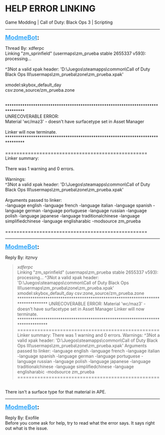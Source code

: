 # HELP ERROR LINKING
Game Modding | Call of Duty: Black Ops 3 | Scripting

---
<strong style="font-size: 1.4em;"><span style="text-decoration: underline;text-decoration-color: #34a7f9;"><span style="color:#34a7f9;">ModmeBot</span></span>:</strong>

<p>Thread By: xdferpc<br />Linking &quot;zm_sprinfield&quot; (usermaps\zm_prueba stable 2655337 v593):<br />processing...<br /> <br />^3Not a valid xpak header: &#39;D:\Juegos\steamapps\common\Call of Duty Black Ops III\usermaps\zm_prueba\zone\zm_prueba.xpak&#39;<br /> <br />xmodel:skybox_default_day<br />csv:zone_source/zm_prueba.zone<br /> <br /> <br />********************************************************************************<br />UNRECOVERABLE ERROR:<br />Material &#39;wc/maz3&#39; - doesn&#39;t have surfacetype set in Asset Manager<br /> <br />Linker will now terminate.<br />********************************************************************************<br /> <br />==================================================<br />Linker summary:<br /> <br />There was 1 warning and 0 errors.<br /> <br />Warnings:<br />^3Not a valid xpak header: &#39;D:\Juegos\steamapps\common\Call of Duty Black Ops III\usermaps\zm_prueba\zone\zm_prueba.xpak&#39;<br /> <br />Arguments passed to linker:<br />-language english -language french -language italian -language spanish -language german -language portuguese -language russian -language polish -language japanese -language traditionalchinese -language simplifiedchinese -language englisharabic -modsource zm_prueba<br /> <br />==================================================</p>

---
<strong style="font-size: 1.4em;"><span style="text-decoration: underline;text-decoration-color: #34a7f9;"><span style="color:#34a7f9;">ModmeBot</span></span>:</strong>

<p>Reply By: itznvy<br /><blockquote><em>xdferpc</em><br />Linking &quot;zm_sprinfield&quot; (usermaps\zm_prueba stable 2655337 v593): processing...   ^3Not a valid xpak header: &#39;D:\Juegos\steamapps\common\Call of Duty Black Ops III\usermaps\zm_prueba\zone\zm_prueba.xpak&#39;   xmodel:skybox_default_day csv:zone_source/zm_prueba.zone     ******************************************************************************** UNRECOVERABLE ERROR: Material &#39;wc/maz3&#39; - doesn&#39;t have surfacetype set in Asset Manager   Linker will now terminate. ********************************************************************************   ================================================== Linker summary:   There was 1 warning and 0 errors.   Warnings: ^3Not a valid xpak header: &#39;D:\Juegos\steamapps\common\Call of Duty Black Ops III\usermaps\zm_prueba\zone\zm_prueba.xpak&#39;   Arguments passed to linker: -language english -language french -language italian -language spanish -language german -language portuguese -language russian -language polish -language japanese -language traditionalchinese -language simplifiedchinese -language englisharabic -modsource zm_prueba   ==================================================</blockquote><br /> There isn&#39;t a surface type for that material in APE.</p>

---
<strong style="font-size: 1.4em;"><span style="text-decoration: underline;text-decoration-color: #34a7f9;"><span style="color:#34a7f9;">ModmeBot</span></span>:</strong>

<p>Reply By: Exofile<br />Before you come ask for help, try to read what the error says. It says right out what is the issue.</p>
